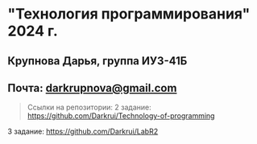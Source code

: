 # "Технология программирования" 2024 г.
## Крупнова Дарья, группа ИУ3-41Б
## Почта: darkrupnova@gmail.com
>Ссылки на репозитории:
2 задание: https://github.com/Darkrui/Technology-of-programming

3 задание: https://github.com/Darkrui/LabR2
